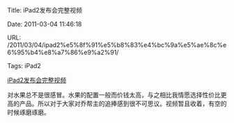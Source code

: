 Title: iPad2发布会完整视频

Date: 2011-03-04 11:46:18

URL: /2011/03/04/ipad2%e5%8f%91%e5%b8%83%e4%bc%9a%e5%ae%8c%e6%95%b4%e8%a7%86%e9%a2%91/

Tags: iPad2

[iPad2发布会完整视频](http://player.youku.com/player.php/sid/XMjQ3ODgwNTYw/v.swf)

对水果总不是很感冒。水果的配置一般而价钱太高，与之相比我情愿选择性价比更高的产品。所以对于大家对乔帮主的追捧感到很不可思议。视频暂且收着，有空的时候琢磨琢磨。